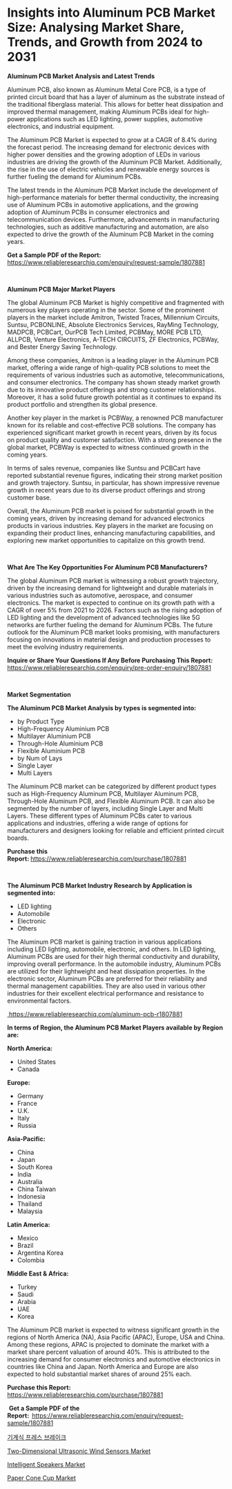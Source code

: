 <p><h1>Insights into Aluminum PCB Market Size: Analysing Market Share, Trends, and Growth from 2024 to 2031</h1></p><p><strong>Aluminum PCB Market Analysis and Latest Trends</strong></p>
<p><p>Aluminum PCB, also known as Aluminum Metal Core PCB, is a type of printed circuit board that has a layer of aluminum as the substrate instead of the traditional fiberglass material. This allows for better heat dissipation and improved thermal management, making Aluminum PCBs ideal for high-power applications such as LED lighting, power supplies, automotive electronics, and industrial equipment.</p><p>The Aluminum PCB Market is expected to grow at a CAGR of 8.4% during the forecast period. The increasing demand for electronic devices with higher power densities and the growing adoption of LEDs in various industries are driving the growth of the Aluminum PCB Market. Additionally, the rise in the use of electric vehicles and renewable energy sources is further fueling the demand for Aluminum PCBs.</p><p>The latest trends in the Aluminum PCB Market include the development of high-performance materials for better thermal conductivity, the increasing use of Aluminum PCBs in automotive applications, and the growing adoption of Aluminum PCBs in consumer electronics and telecommunication devices. Furthermore, advancements in manufacturing technologies, such as additive manufacturing and automation, are also expected to drive the growth of the Aluminum PCB Market in the coming years.</p></p>
<p><strong>Get a Sample PDF of the Report:&nbsp;</strong> <a href="https://www.reliableresearchiq.com/enquiry/request-sample/1807881">https://www.reliableresearchiq.com/enquiry/request-sample/1807881</a></p>
<p>&nbsp;</p>
<p><strong>Aluminum PCB Major Market Players</strong></p>
<p><p>The global Aluminum PCB Market is highly competitive and fragmented with numerous key players operating in the sector. Some of the prominent players in the market include Amitron, Twisted Traces, Millennium Circuits, Suntsu, PCBONLINE, Absolute Electronics Services, RауMing Tесhnоlоgу, MADPCB, PCBCart, OurPCB Tech Limited, PCBMay, MORE PCB LTD, ALLPCB, Venture Electronics, A-TECH CIRCUITS, ZF Electronics, PCBWay, and Bester Energy Saving Technology.</p><p>Among these companies, Amitron is a leading player in the Aluminum PCB market, offering a wide range of high-quality PCB solutions to meet the requirements of various industries such as automotive, telecommunications, and consumer electronics. The company has shown steady market growth due to its innovative product offerings and strong customer relationships. Moreover, it has a solid future growth potential as it continues to expand its product portfolio and strengthen its global presence.</p><p>Another key player in the market is PCBWay, a renowned PCB manufacturer known for its reliable and cost-effective PCB solutions. The company has experienced significant market growth in recent years, driven by its focus on product quality and customer satisfaction. With a strong presence in the global market, PCBWay is expected to witness continued growth in the coming years.</p><p>In terms of sales revenue, companies like Suntsu and PCBCart have reported substantial revenue figures, indicating their strong market position and growth trajectory. Suntsu, in particular, has shown impressive revenue growth in recent years due to its diverse product offerings and strong customer base.</p><p>Overall, the Aluminum PCB market is poised for substantial growth in the coming years, driven by increasing demand for advanced electronics products in various industries. Key players in the market are focusing on expanding their product lines, enhancing manufacturing capabilities, and exploring new market opportunities to capitalize on this growth trend.</p></p>
<p>&nbsp;</p>
<p><strong>What Are The Key Opportunities For Aluminum PCB Manufacturers?</strong></p>
<p><p>The global Aluminum PCB market is witnessing a robust growth trajectory, driven by the increasing demand for lightweight and durable materials in various industries such as automotive, aerospace, and consumer electronics. The market is expected to continue on its growth path with a CAGR of over 5% from 2021 to 2026. Factors such as the rising adoption of LED lighting and the development of advanced technologies like 5G networks are further fueling the demand for Aluminum PCBs. The future outlook for the Aluminum PCB market looks promising, with manufacturers focusing on innovations in material design and production processes to meet the evolving industry requirements.</p></p>
<p><strong>Inquire or Share Your Questions If Any Before Purchasing This Report:</strong> <a href="https://www.reliableresearchiq.com/enquiry/pre-order-enquiry/1807881">https://www.reliableresearchiq.com/enquiry/pre-order-enquiry/1807881</a></p>
<p>&nbsp;</p>
<p><strong>Market Segmentation</strong></p>
<p><strong>The Aluminum PCB Market Analysis by types is segmented into:</strong></p>
<p><ul><li>by Product Type</li><li>High-Frequency Aluminium PCB</li><li>Multilayer Aluminium PCB</li><li>Through-Hole Aluminium PCB</li><li>Flexible Aluminium PCB</li><li>by Num of Lays</li><li>Single Layer</li><li>Multi Layers</li></ul></p>
<p><p>The Aluminum PCB market can be categorized by different product types such as High-Frequency Aluminum PCB, Multilayer Aluminum PCB, Through-Hole Aluminum PCB, and Flexible Aluminum PCB. It can also be segmented by the number of layers, including Single Layer and Multi Layers. These different types of Aluminum PCBs cater to various applications and industries, offering a wide range of options for manufacturers and designers looking for reliable and efficient printed circuit boards.</p></p>
<p><strong>Purchase this Report:&nbsp;</strong><a href="https://www.reliableresearchiq.com/purchase/1807881">https://www.reliableresearchiq.com/purchase/1807881</a></p>
<p>&nbsp;</p>
<p><strong>The Aluminum PCB Market Industry Research by Application is segmented into:</strong></p>
<p><ul><li>LED lighting</li><li>Automobile</li><li>Electronic</li><li>Others</li></ul></p>
<p><p>The Aluminum PCB market is gaining traction in various applications including LED lighting, automobile, electronic, and others. In LED lighting, Aluminum PCBs are used for their high thermal conductivity and durability, improving overall performance. In the automobile industry, Aluminum PCBs are utilized for their lightweight and heat dissipation properties. In the electronic sector, Aluminum PCBs are preferred for their reliability and thermal management capabilities. They are also used in various other industries for their excellent electrical performance and resistance to environmental factors.</p></p>
<p><a href="https://www.reliableresearchiq.com/aluminum-pcb-r1807881">&nbsp;https://www.reliableresearchiq.com/aluminum-pcb-r1807881</a></p>
<p><strong>In terms of Region, the Aluminum PCB Market Players available by Region are:</strong></p>
<p>
    <p> <strong> North America: </strong>
        <ul>
            <li>United States</li>
            <li>Canada</li>
        </ul>
        </p> 
    <p> <strong> Europe: </strong>
        <ul>
            <li>Germany</li>
            <li>France</li>
            <li>U.K.</li>
            <li>Italy</li>
            <li>Russia</li>
        </ul>
        </p> 
    <p> <strong> Asia-Pacific: </strong>
        <ul>
            <li>China</li>
            <li>Japan</li>
            <li>South Korea</li>
            <li>India</li>
            <li>Australia</li>
            <li>China Taiwan</li>
            <li>Indonesia</li>
            <li>Thailand</li>
            <li>Malaysia</li>
        </ul>
        </p> 
    <p> <strong> Latin America: </strong>
        <ul>
            <li>Mexico</li>
            <li>Brazil</li>
            <li>Argentina Korea</li>
            <li>Colombia</li>
        </ul>
        </p> 
    <p> <strong> Middle East & Africa: </strong>
        <ul>
            <li>Turkey</li>
            <li>Saudi</li>
            <li>Arabia</li>
            <li>UAE</li>
            <li>Korea</li>
        </ul>
    </p>
    </p>
<p><p>The Aluminum PCB market is expected to witness significant growth in the regions of North America (NA), Asia Pacific (APAC), Europe, USA and China. Among these regions, APAC is projected to dominate the market with a market share percent valuation of around 40%. This is attributed to the increasing demand for consumer electronics and automotive electronics in countries like China and Japan. North America and Europe are also expected to hold substantial market shares of around 25% each.</p></p>
<p><strong>Purchase this Report: </strong><a href="https://www.reliableresearchiq.com/purchase/1807881">https://www.reliableresearchiq.com/purchase/1807881</a></p>
<p>&nbsp;<strong>Get a Sample PDF of the Report:&nbsp;&nbsp;</strong><a href="https://www.reliableresearchiq.com/enquiry/request-sample/1807881">https://www.reliableresearchiq.com/enquiry/request-sample/1807881</a></p>
<p><strong></strong></p>
<p><p><a href="https://github.com/KellyLyncyh543964/Market-Research-Report-List-3/blob/main/447383541421.md">기계식 프레스 브레이크</a></p><p><a href="https://medium.com/@torreysmith2023/two-dimensional-ultrasonic-wind-sensors-market-a-global-and-regional-analysis-focus-on-region-e59edf2840ea">Two-Dimensional Ultrasonic Wind Sensors Market</a></p><p><a href="https://github.com/haleemasakdiya1/Market-Research-Report-List-1/blob/main/intelligent-speakers-market.md">Intelligent Speakers Market</a></p><p><a href="https://github.com/yazulaeha/Market-Research-Report-List-1/blob/main/paper-cone-cup-market.md">Paper Cone Cup Market</a></p></p>
